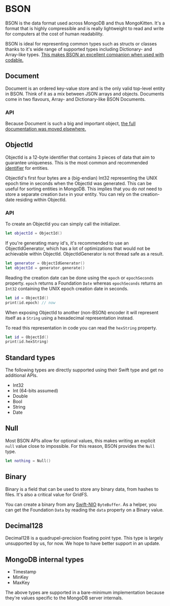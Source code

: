 # BSON

BSON is the data format used across MongoDB and thus MongoKitten. It's a format that is highly compressible and is really lightweight to read and write for computers at the cost of human readability.

BSON is ideal for representing common types such as structs or classes thanks to it's wide range of supported types including Dictionary- and Array-like types. [This makes BSON an excellent companion when used with codable.](bson-codable.md)

## Document

Document is an ordered key-value store and is the only valid top-level entity in BSON. Think of it as a mix between JSON arrays and objects.
Documents come in two flavours, Array- and Dictionary-like BSON Documents.

### API

Because Document is such a big and important object, [the full documentation was moved elsewhere.](document.md)

## ObjectId

ObjectId is a 12-byte identifier that contains 3 pieces of data that aim to guarantee uniqueness. This is the most common and recommended [identifier](identifier.md) for entities.

ObjectId's first four bytes are a (big-endian) Int32 representing the UNIX epoch time in seconds when the ObjectId was generated. This can be useful for sorting entities in MongoDB. This implies that you do _not_ need to store a separate creation `Date` in your entity. You can rely on the creation-date residing within ObjectId.

### API

To create an ObjectId you can simply call the initializer.

```swift
let objectId = ObjectId()
```

If you're generating many id's, it's recommended to use an ObjectIdGenerator, which has a lot of optimizations that would not be achievable within ObjectId. ObjectIdGenerator is not thread safe as a result.

```swift
let generator = ObjectIdGenerator()
let objectId = generator.generate()
```

Reading the creation date can be done using the `epoch` or `epochSeconds` property. `epoch` returns a Foundation `Date` whereas `epochSeconds` returns an `Int32` containing the UNIX epoch creation date in seconds.

```swift
let id = ObjectId()
print(id.epoch) // now
```

When exposing ObjectId to another (non-BSON) encoder it will represent itself as a `String` using a hexadecimal representation instead.

To read this representation in code you can read the `hexString` property.

```swift
let id = ObjectId()
print(id.hexString)
```

## Standard types

The following types are directly supported using their Swift type and get no additional APIs.

- Int32
- Int (64-bits assumed)
- Double
- Bool
- String
- Date

## Null

Most BSON APIs allow for optional values, this makes writing an explicit `null` value close to impossible. For this reason, BSON provides the `Null` type.

```swift
let nothing = Null()
```

## Binary

Binary is a field that can be used to store any binary data, from hashes to files. It's also a critical value for GridFS.

You can create a binary from any [Swift-NIO](https://github.com/apple/Swift-NIO) `ByteBuffer`.
As a helper, you can get the Foundation `Data` by reading the `data` property on a Binary value.

## Decimal128

Decimal128 is a quadrupel-precision floating point type. This type is largely unsupported by us, for now. We hope to have better support in an update.

## MongoDB internal types

- Timestamp
- MinKey
- MaxKey

The above types are supported in a bare-minimum implementation because they're values specific to the MongoDB server internals.
